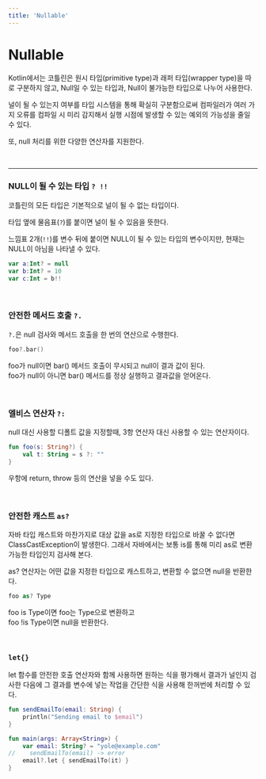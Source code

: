```yaml
---
title: 'Nullable'
---
```

# Nullable

Kotlin에서는 코틀린은 원시 타입(primitive type)과 래퍼 타입(wrapper type)을 따로 구분하지 않고, Null일 수 있는 타입과, Null이 불가능한 타입으로 나누어 사용한다.

널이 될 수 있는지 여부를 타입 시스템을 통해 확실히 구분함으로써 컴파일러가 여러 가지 오류를 컴파일 시 미리 감지해서 실행 시점에 발생할 수 있는 예외의 가능성을 줄일 수 있다.

또, null 처리를 위한 다양한 연산자를 지원한다.

<br>

---

### NULL이 될 수 있는 타입 `? !!`

코틀린의 모든 타입은 기본적으로 널이 될 수 없는 타입이다. 

타입 옆에 물음표(`?`)를 붙이면 널이 될 수 있음을 뜻한다.

느낌표 2개(`!!`)를 변수 뒤에 붙이면 NULL이 될 수 있는 타입의 변수이지만, 현재는 NULL이 아님을 나타낼 수 있다.

```kotlin
var a:Int? = null 
var b:Int? = 10
var c:Int = b!!
```
<br>

### 안전한 메서드 호출 `?.`

`?.`은 null 검사와 메서드 호출을 한 번의 연산으로 수행한다.

```kotlin
foo?.bar()
```

foo가 null이면 bar() 메서드 호출이 무시되고 null이 결과 값이 된다.<br>
foo가 null이 아니면 bar() 메서드를 정상 실행하고 결과값을 얻어온다.

<br>

### 엘비스 연산자 `?:`

null 대신 사용할 디폴트 값을 지정할때, 3항 연산자 대신 사용할 수 있는 연산자이다.

```kotlin
fun foo(s: String?) {
    val t: String = s ?: ""
}
```

우항에 return, throw 등의 연산을 넣을 수도 있다.

<br>

### 안전한 캐스트 `as?`

자바 타입 캐스트와 마찬가지로 대상 값을 as로 지정한 타입으로 바꿀 수 없다면 ClassCastException이 발생한다.
그래서 자바에서는 보통 is를 통해 미리 as로 변환 가능한 타입인지 검사해 본다.

as? 연산자는 어떤 값을 지정한 타입으로 캐스트하고, 변환할 수 없으면 null을 반환한다.

```kotlin
foo as? Type
```

foo is Type이면 foo는 Type으로 변환하고<br>
foo !is Type이면 null을 반환한다.

<br>

### `let{}`

let 함수를 안전한 호출 연산자와 함께 사용하면 원하는 식을 평가해서 결과가 널인지 검사한 다음에 그 결과를 변수에 넣는 작업을 간단한 식을 사용해 한꺼번에 처리할 수 있다.

```kotlin
fun sendEmailTo(email: String) {
    println("Sending email to $email")
}

fun main(args: Array<String>) {
    var email: String? = "yole@example.com"
//    sendEmailTo(email) -> error
    email?.let { sendEmailTo(it) }
}
```